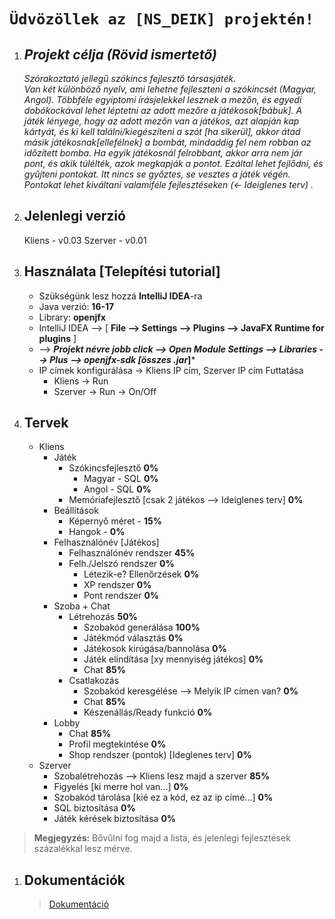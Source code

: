 ﻿# `Üdvözöllek az [NS_DEIK] projektén!`

 1. ## *Projekt célja (Rövid ismertető)*
	 *Szórakoztató jellegű szókincs fejlesztő társasjáték.  
	 Van két különböző nyelv, ami lehetne fejleszteni a szókincsét (Magyar, Angol). 
	 Többféle egyiptomi írásjelekkel lesznek a mezőn, és egyedi dobókockával lehet léptetni az adott mezőre a játékosok[bábuk]. 
	 A játék lényege, hogy az adott mezőn van a játékos, azt alapján kap kártyát, és ki kell találni/kiegészíteni a szót [ha sikerül], akkor átad másik játékosnak[ellefélnek] a bombát, mindaddig fel nem robban az időzített bomba. 
	 Ha egyik játékosnál felrobbant, akkor arra nem jár pont, és akik túlélték, azok megkapják a pontot. Ezáltal lehet fejlődni, és gyűjteni pontokat. Itt nincs se győztes, se vesztes a játék végén. 
	 Pontokat lehet kiváltani valamiféle fejlesztéseken (<- Ideiglenes terv) .*  
 
 2. ## Jelenlegi verzió
	Kliens - v0.03
	Szerver - v0.01
 3. ## Használata [Telepítési tutorial]
	- Szükségünk lesz hozzá **IntelliJ IDEA**-ra
	- Java verzió: **16-17**
	- Library: **openjfx**
	- IntelliJ IDEA --> [ **File --> Settings --> Plugins --> JavaFX Runtime for plugins** ]
	-    --> ***Projekt névre jobb click --> Open Module Settings --> Libraries --> Plus --> openjfx-sdk [összes .jar*]***
	- IP címek konfigurálása -> Kliens IP cím, Szerver IP cím
	 Futtatása
		- Kliens -> Run
		- Szerver -> Run -> On/Off

 4. ## Tervek

	 - Kliens
		 - Játék
			 - Szókincsfejlesztő  **0%**
				 - Magyar - SQL **0%**
				 - Angol - SQL **0%**
			- Memóriafejlesztő [csak 2 játékos --> Ideiglenes terv] **0%**
		 - Beállítások
			 - Képernyő méret - **15%**
			 - Hangok - **0%**
		 - Felhasználónév [Játékos]
    		 - Felhasználónév rendszer **45%**
			 - Felh./Jelszó rendszer **0%**
				 - Létezik-e? Ellenőrzések **0%**
				 - XP rendszer **0%**
				 - Pont rendszer **0%**
		 - Szoba + Chat
			 - Létrehozás **50%**
				 - Szobakód generálása **100%**
				 - Játékmód választás **0%**
				 - Játékosok kirúgása/bannolása **0%**
				 - Játék elindítása [xy mennyiség játékos] **0%**
				 - Chat **85%**
			 - Csatlakozás
				 - Szobakód keresgélése --> Melyik IP címen van? **0%**
				 - Chat **85%**
				 - Készenállás/Ready funkció  **0%**
		 - Lobby
			 - Chat **85%**
			 - Profil megtekintése **0%**
			 - Shop rendszer (pontok) [Ideglenes terv] **0%**
	 - Szerver
		 - Szobalétrehozás --> Kliens lesz majd a szerver **85%**
		 - Figyelés [ki merre hol van...] **0%**
		 - Szobakód tárolása [kié ez a kód, ez az ip címé...] **0%**
		 - SQL biztosítása **0%**
		 - Játék kérések biztosítása **0%**
		 
> **Megjegyzés:** Bővűlni fog majd a lista, és jelenlegi fejlesztések százalékkal lesz mérve.
1. ## Dokumentációk
   > [Dokumentáció](https://github.com/NSdeIK/Prog2/blob/main/Dokumentacio/Dokumentaciok.md)


